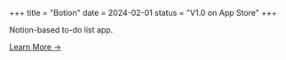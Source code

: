 +++
title = "Botion"
date = 2024-02-01
status = "V1.0 on App Store"
+++

Notion-based to-do list app.

[Learn More →](#)